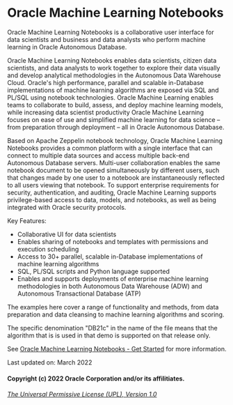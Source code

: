 # Oracle Machine Learning Notebooks
Oracle Machine Learning Notebooks is a collaborative user interface for data scientists and business and data analysts who perform machine learning in Oracle Autonomous Database.   

Oracle Machine Learning Notebooks enables data scientists, citizen data scientists, and data analysts to work together to explore their data visually and develop analytical methodologies in the Autonomous Data Warehouse Cloud. Oracle's high performance, parallel and scalable in-Database implementations of machine learning algorithms are exposed via SQL and PL/SQL using notebook technologies. Oracle Machine Learning enables teams to collaborate to build, assess, and deploy machine learning models, while increasing data scientist productivity Oracle Machine Learning focuses on ease of use and simplified machine learning for data science – from preparation through deployment – all in Oracle Autonomous Database.

Based on Apache Zeppelin notebook technology, Oracle Machine Learning Notebooks provides a common platform with a single interface that can connect to multiple data sources and access multiple back-end Autonomous Database servers. Multi-user collaboration enables the same notebook document to be opened simultaneously by different users, such that changes made by one user to a notebook are instantaneously reflected to all users viewing that notebook. To support enterprise requirements for security, authentication, and auditing, Oracle Machine Learning supports privilege-based access to data, models, and notebooks, as well as being integrated with Oracle security protocols.

Key Features:   

* Collaborative UI for data scientists
* Enables sharing of notebooks and templates with permissions and execution scheduling 
* Access to 30+ parallel, scalable in-Database implementations of machine learning algorithms
* SQL, PL/SQL scripts and Python language supported
* Enables and supports deployments of enterprise machine learning methodologies in both Autonomous Data Warehouse (ADW) and Autonomous Transactional Database (ATP)

The examples here cover a range of functionality and methods, from data preparation and data cleansing to machine learning algorithms and scoring.

The specific denomination "DB21c" in the name of the file means that the algorithm that is is used in that demo is supported on that release only.

 See [Oracle Machine Learning Notebooks - Get Started](https://docs.oracle.com/en/database/oracle/machine-learning/oml-notebooks/) for more information.

Last updated on: March 2022

#### Copyright (c) 2022 Oracle Corporation and/or its affilitiates.

###### [The Universal Permissive License (UPL), Version 1.0](https://oss.oracle.com/licenses/upl/)
